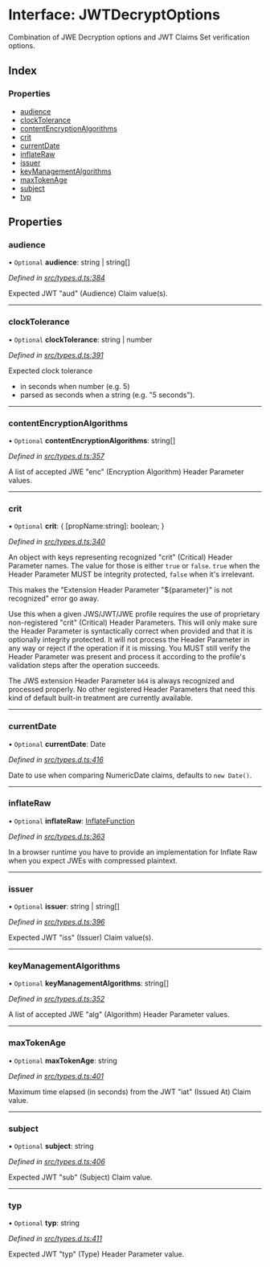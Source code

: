 # Interface: JWTDecryptOptions

Combination of JWE Decryption options and JWT Claims Set verification options.

## Index

### Properties

* [audience](_jwt_decrypt_.jwtdecryptoptions.md#audience)
* [clockTolerance](_jwt_decrypt_.jwtdecryptoptions.md#clocktolerance)
* [contentEncryptionAlgorithms](_jwt_decrypt_.jwtdecryptoptions.md#contentencryptionalgorithms)
* [crit](_jwt_decrypt_.jwtdecryptoptions.md#crit)
* [currentDate](_jwt_decrypt_.jwtdecryptoptions.md#currentdate)
* [inflateRaw](_jwt_decrypt_.jwtdecryptoptions.md#inflateraw)
* [issuer](_jwt_decrypt_.jwtdecryptoptions.md#issuer)
* [keyManagementAlgorithms](_jwt_decrypt_.jwtdecryptoptions.md#keymanagementalgorithms)
* [maxTokenAge](_jwt_decrypt_.jwtdecryptoptions.md#maxtokenage)
* [subject](_jwt_decrypt_.jwtdecryptoptions.md#subject)
* [typ](_jwt_decrypt_.jwtdecryptoptions.md#typ)

## Properties

### audience

• `Optional` **audience**: string \| string[]

*Defined in [src/types.d.ts:384](https://github.com/panva/jose/blob/v3.3.0/src/types.d.ts#L384)*

Expected JWT "aud" (Audience) Claim value(s).

___

### clockTolerance

• `Optional` **clockTolerance**: string \| number

*Defined in [src/types.d.ts:391](https://github.com/panva/jose/blob/v3.3.0/src/types.d.ts#L391)*

Expected clock tolerance
- in seconds when number (e.g. 5)
- parsed as seconds when a string (e.g. "5 seconds").

___

### contentEncryptionAlgorithms

• `Optional` **contentEncryptionAlgorithms**: string[]

*Defined in [src/types.d.ts:357](https://github.com/panva/jose/blob/v3.3.0/src/types.d.ts#L357)*

A list of accepted JWE "enc" (Encryption Algorithm) Header Parameter values.

___

### crit

• `Optional` **crit**: { [propName:string]: boolean;  }

*Defined in [src/types.d.ts:340](https://github.com/panva/jose/blob/v3.3.0/src/types.d.ts#L340)*

An object with keys representing recognized "crit" (Critical) Header Parameter
names. The value for those is either `true` or `false`. `true` when the
Header Parameter MUST be integrity protected, `false` when it's irrelevant.

This makes the "Extension Header Parameter "${parameter}" is not recognized"
error go away.

Use this when a given JWS/JWT/JWE profile requires the use of proprietary
non-registered "crit" (Critical) Header Parameters. This will only make sure
the Header Parameter is syntactically correct when provided and that it is
optionally integrity protected. It will not process the Header Parameter in
any way or reject if the operation if it is missing. You MUST still
verify the Header Parameter was present and process it according to the
profile's validation steps after the operation succeeds.

The JWS extension Header Parameter `b64` is always recognized and processed
properly. No other registered Header Parameters that need this kind of
default built-in treatment are currently available.

___

### currentDate

• `Optional` **currentDate**: Date

*Defined in [src/types.d.ts:416](https://github.com/panva/jose/blob/v3.3.0/src/types.d.ts#L416)*

Date to use when comparing NumericDate claims, defaults to `new Date()`.

___

### inflateRaw

• `Optional` **inflateRaw**: [InflateFunction](_types_d_.inflatefunction.md)

*Defined in [src/types.d.ts:363](https://github.com/panva/jose/blob/v3.3.0/src/types.d.ts#L363)*

In a browser runtime you have to provide an implementation for Inflate Raw
when you expect JWEs with compressed plaintext.

___

### issuer

• `Optional` **issuer**: string \| string[]

*Defined in [src/types.d.ts:396](https://github.com/panva/jose/blob/v3.3.0/src/types.d.ts#L396)*

Expected JWT "iss" (Issuer) Claim value(s).

___

### keyManagementAlgorithms

• `Optional` **keyManagementAlgorithms**: string[]

*Defined in [src/types.d.ts:352](https://github.com/panva/jose/blob/v3.3.0/src/types.d.ts#L352)*

A list of accepted JWE "alg" (Algorithm) Header Parameter values.

___

### maxTokenAge

• `Optional` **maxTokenAge**: string

*Defined in [src/types.d.ts:401](https://github.com/panva/jose/blob/v3.3.0/src/types.d.ts#L401)*

Maximum time elapsed (in seconds) from the JWT "iat" (Issued At) Claim value.

___

### subject

• `Optional` **subject**: string

*Defined in [src/types.d.ts:406](https://github.com/panva/jose/blob/v3.3.0/src/types.d.ts#L406)*

Expected JWT "sub" (Subject) Claim value.

___

### typ

• `Optional` **typ**: string

*Defined in [src/types.d.ts:411](https://github.com/panva/jose/blob/v3.3.0/src/types.d.ts#L411)*

Expected JWT "typ" (Type) Header Parameter value.
